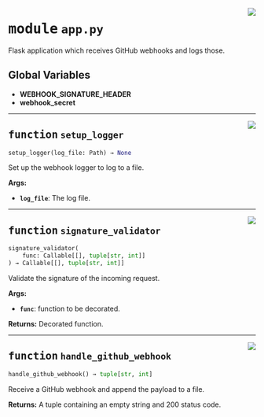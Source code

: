 <!-- markdownlint-disable -->

<a href="../src/app.py#L0"><img align="right" style="float:right;" src="https://img.shields.io/badge/-source-cccccc?style=flat-square"></a>

# <kbd>module</kbd> `app.py`
Flask application which receives GitHub webhooks and logs those. 

**Global Variables**
---------------
- **WEBHOOK_SIGNATURE_HEADER**
- **webhook_secret**

---

<a href="../src/app.py#L30"><img align="right" style="float:right;" src="https://img.shields.io/badge/-source-cccccc?style=flat-square"></a>

## <kbd>function</kbd> `setup_logger`

```python
setup_logger(log_file: Path) → None
```

Set up the webhook logger to log to a file. 



**Args:**
 
 - <b>`log_file`</b>:  The log file. 


---

<a href="../src/app.py#L58"><img align="right" style="float:right;" src="https://img.shields.io/badge/-source-cccccc?style=flat-square"></a>

## <kbd>function</kbd> `signature_validator`

```python
signature_validator(
    func: Callable[[], tuple[str, int]]
) → Callable[[], tuple[str, int]]
```

Validate the signature of the incoming request. 



**Args:**
 
 - <b>`func`</b>:  function to be decorated. 



**Returns:**
 Decorated function. 


---

<a href="../src/app.py#L91"><img align="right" style="float:right;" src="https://img.shields.io/badge/-source-cccccc?style=flat-square"></a>

## <kbd>function</kbd> `handle_github_webhook`

```python
handle_github_webhook() → tuple[str, int]
```

Receive a GitHub webhook and append the payload to a file. 



**Returns:**
  A tuple containing an empty string and 200 status code. 


